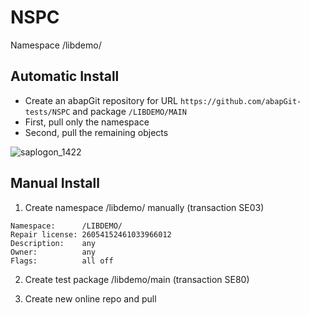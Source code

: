 # NSPC

Namespace /libdemo/

## Automatic Install

- Create an abapGit repository for URL `https://github.com/abapGit-tests/NSPC` and package `/LIBDEMO/MAIN`
- First, pull only the namespace
- Second, pull the remaining objects

![saplogon_1422](https://github.com/abapGit-tests/NSPC/assets/59966492/77b4ae5e-8bcd-48d1-a267-c235c38b29e1)


## Manual Install

1. Create namespace /libdemo/ manually (transaction SE03)

```
Namespace:      /LIBDEMO/
Repair license: 26054152461033966012
Description:    any
Owner:          any
Flags:          all off
```

2. Create test package /libdemo/main (transaction SE80)

3. Create new online repo and pull
